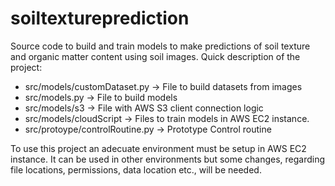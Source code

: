 # soiltextureprediction

Source code to build and train models to make predictions of soil texture and organic matter content using soil images. Quick description of the project:

- src/models/customDataset.py -> File to build datasets from images
- src/models.py -> File to build models
- src/models/s3 -> File with AWS S3 client connection logic
- src/models/cloudScript -> Files to train models in AWS EC2 instance.
- src/protoype/controlRoutine.py -> Prototype Control routine

To use this project an adecuate environment must be setup in AWS EC2 instance. It can be used in other environments but some changes, regarding file locations, permissions, data location etc., will be needed.

